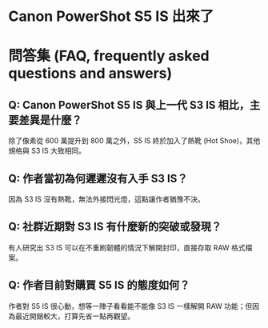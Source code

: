 # Canon PowerShot S5 IS 出來了

# 問答集 (FAQ, frequently asked questions and answers)

## Q: Canon PowerShot S5 IS 與上一代 S3 IS 相比，主要差異是什麼？
除了像素從 600 萬提升到 800 萬之外，S5 IS 終於加入了熱靴 (Hot Shoe)，其他規格與 S3 IS 大致相同。

## Q: 作者當初為何遲遲沒有入手 S3 IS？
因為 S3 IS 沒有熱靴，無法外接閃光燈，這點讓作者猶豫不決。

## Q: 社群近期對 S3 IS 有什麼新的突破或發現？
有人研究出 S3 IS 可以在不重刷韌體的情況下解開封印，直接存取 RAW 格式檔案。

## Q: 作者目前對購買 S5 IS 的態度如何？
作者對 S5 IS 很心動，想等一陣子看看能不能像 S3 IS 一樣解開 RAW 功能；但因為最近開銷較大，打算先省一點再觀望。